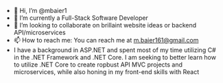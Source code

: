 - 👋 Hi, I’m @mbaier1
- 🌱 I’m currently a Full-Stack Software Developer
- 💞️ I’m looking to collaborate on brillaint website ideas or backend API/microservices
- 📫 How to reach me: You can reach me at m.baier161@gmail.com
- I have a background in ASP.NET and spent most of my time utilizing C# in the .NET Framework and .NET Core. I am seeking to better learn how to utilize .NET Core to create ropbust API MVC projects and microservices, while also honing in my front-end skills with React

<!---
mbaier1/mbaier1 is a ✨ special ✨ repository because its `README.md` (this file) appears on your GitHub profile.
You can click the Preview link to take a look at your changes.
--->
